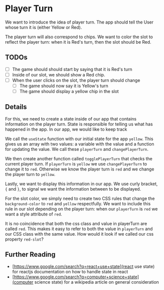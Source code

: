 # Player Turn
We want to introduce the idea of player turn. The app should tell the User whose turn it is (either Yellow or Red).

The player turn will also correspond to chips. We want to color the slot to reflect the player turn: when it is Red's turn, then the slot should be Red.

## TODOs
 - [ ] The game should should start by saying that it is Red's turn
 - [ ] Inside of our slot, we should show a Red chip.
 - [ ] When the user clicks on the slot, the player turn should change
   - [ ] The game should now say it is Yellow's turn
   - [ ] The game should display a yellow chip in the slot

## Details
For this, we need to create a state inside of our app that contains information on the player turn. State is responsible for telling us what has happened in the app. In our app, we would like to keep track

We call the `useState` function with our initial state for the app `yellow`. This gives us an array with two values: a variable with the value and a function for updating the value. We call these `playerTurn` and `changePlayerTurn`.

We then create another function called `togglePlayerTurn` that checks the current player turn. If `playerTurn` is `yellow` we use `changePlayerTurn` to change it to `red`. Otherwise we know the player turn is `red` and we change the player turn to `yellow`.

Lastly, we want to display this information in our app. We use curly bracket, `{` and `}`, to signal we want the information between to be displayed.

For the slot color, we simply need to create two CSS rules that change the `background-color` to `red` and `yellow` respectfully. We want to include this rule in our slot depending on the player turn: when our `playerTurn` is `red` we want a style attribute of `red`.

It is no coincidence that both the css class and value in playerTurn are called `red`. This makes it easy to refer to both the value in `playerTurn` and our CSS class with the same value. How would it look if we called our css property `red-slot`?

## Further Reading
 - [https://www.google.com/search?q=react+use+state](react use state) for reactjs documentation on how to handle state in react
 - [https://www.google.com/search?q=computer+science+state](computer science state) for a wikipedia article on general consideration
